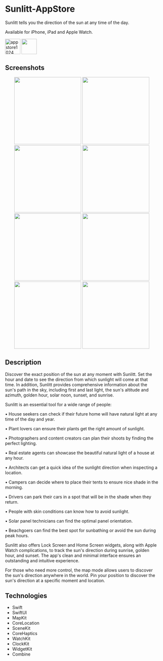 # Sunlitt-AppStore
Sunlitt tells you the direction of the sun at any time of the day.

Available for iPhone, iPad and Apple Watch.

<img height="50" alt="appstore1024" src="https://user-images.githubusercontent.com/55358113/174021100-c2c410f1-30e0-433c-b8ee-a7152545aa87.png"> [<img src="https://user-images.githubusercontent.com/55358113/174020637-ca23803f-341c-48ce-b896-1fd4b7423310.svg" height="50">](https://apps.apple.com/app/litt/id1628751457)

## Screenshots

<p align="center">
<img width=220 src="https://user-images.githubusercontent.com/55358113/231136019-7978f02a-10e6-4d78-b246-39122de904cf.mp4" /> <img width=220 src="https://user-images.githubusercontent.com/55358113/231132295-0e112b4b-8986-48fd-865d-e91358ebdd6d.png" /> <img width=220 src="https://user-images.githubusercontent.com/55358113/231132379-63189e86-436c-4a7d-ada4-8f5529b0dd77.png" /> <img width=220 src="https://user-images.githubusercontent.com/55358113/231132426-1e79eef9-9bf9-4d34-826e-2c286fa5ae74.png" /> <img width=220 src="https://user-images.githubusercontent.com/55358113/231132501-dc4576d3-f027-4072-9076-daf79f3cf027.png" /> <img width=220 src="https://user-images.githubusercontent.com/55358113/231132548-93e81a90-b08a-455c-ba9e-3e7db599886c.png" /> <img width=220 src="https://user-images.githubusercontent.com/55358113/231132740-1f3a7df9-fc09-44ab-9b73-b9a54de4f46d.png" /> <img width=220 src="https://user-images.githubusercontent.com/55358113/231132812-7c005325-409e-45f6-a11f-cef7003ff3bb.png" />
</p>

## Description
Discover the exact position of the sun at any moment with Sunlitt. Set the hour and date to see the direction from which sunlight will come at that time. 
In addition, Sunlitt provides comprehensive information about the sun's path in the sky, including first and last light, the sun's altitude and azimuth, golden hour, solar noon, sunset, and sunrise.


Sunlitt is an essential tool for a wide range of people:

• House seekers can check if their future home will have natural light at any time of the day and year.

• Plant lovers can ensure their plants get the right amount of sunlight.

• Photographers and content creators can plan their shoots by finding the perfect lighting.

• Real estate agents can showcase the beautiful natural light of a house at any hour.

• Architects can get a quick idea of the sunlight direction when inspecting a location.

• Campers can decide where to place their tents to ensure nice shade in the morning.

• Drivers can park their cars in a spot that will be in the shade when they return.

• People with skin conditions can know how to avoid sunlight.

• Solar panel technicians can find the optimal panel orientation.

• Beachgoers can find the best spot for sunbathing or avoid the sun during peak hours.


Sunlitt also offers Lock Screen and Home Screen widgets, along with Apple Watch complications, to track the sun's direction during sunrise, golden hour, and sunset. The app's clean and minimal interface ensures an outstanding and intuitive experience.

For those who need more control, the map mode allows users to discover the sun's direction anywhere in the world. Pin your position to discover the sun's direction at a specific moment and location.

## Technologies
- Swift
- SwiftUI
- MapKit
- CoreLocation
- SceneKit
- CoreHaptics
- WatchKit
- ClockKit
- WidgetKit
- Combine
